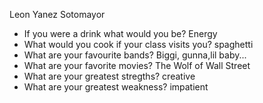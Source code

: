   Leon Yanez Sotomayor

- If you were a drink what would you be? Energy
- What would you cook if your class visits you? spaghetti
- What are your favourite bands? Biggi, gunna,lil baby...
- What are your favorite movies? The Wolf of Wall Street
- What are your greatest stregths? creative
- What are your greatest weakness? impatient
